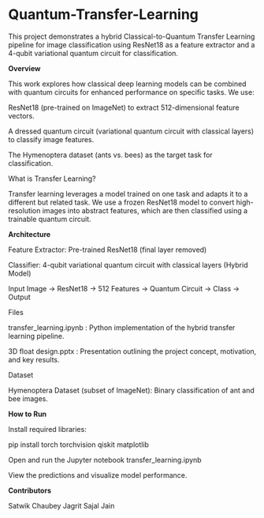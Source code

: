 # Quantum-Transfer-Learning
This project demonstrates a hybrid Classical-to-Quantum Transfer Learning pipeline for image classification using ResNet18 as a feature extractor and a 4-qubit variational quantum circuit for classification.

**Overview**

This work explores how classical deep learning models can be combined with quantum circuits for enhanced performance on specific tasks. We use:

ResNet18 (pre-trained on ImageNet) to extract 512-dimensional feature vectors.

A dressed quantum circuit (variational quantum circuit with classical layers) to classify image features.

The Hymenoptera dataset (ants vs. bees) as the target task for classification.

What is Transfer Learning?

Transfer learning leverages a model trained on one task and adapts it to a different but related task. We use a frozen ResNet18 model to convert high-resolution images into abstract features, which are then classified using a trainable quantum circuit.

**Architecture**

Feature Extractor: Pre-trained ResNet18 (final layer removed)

Classifier: 4-qubit variational quantum circuit with classical layers (Hybrid Model)

Input Image → ResNet18 → 512 Features → Quantum Circuit → Class → Output

Files

transfer_learning.ipynb : Python implementation of the hybrid transfer learning pipeline.

3D float design.pptx : Presentation outlining the project concept, motivation, and key results.

Dataset

Hymenoptera Dataset (subset of ImageNet): Binary classification of ant and bee images.

**How to Run**

Install required libraries:

pip install torch torchvision qiskit matplotlib

Open and run the Jupyter notebook transfer_learning.ipynb

View the predictions and visualize model performance.

**Contributors**

Satwik Chaubey
Jagrit
Sajal Jain

